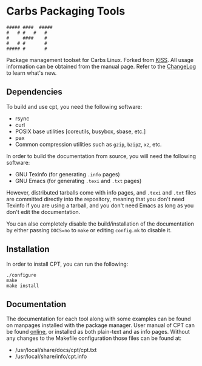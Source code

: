 Carbs Packaging Tools
=====================

    ##### ####  #####
    #   # #   #   #
    #     ####    #
    #   # #       #
    ##### #       #


Package management toolset for Carbs Linux. Forked from [KISS]. All usage
information can be obtained from the manual page. Refer to the [ChangeLog] to
learn what's new.


Dependencies
------------

To build and use cpt, you need the following software:

- rsync
- curl
- POSIX base utilities  [coreutils, busybox, sbase, etc.]
- pax
- Common compression utilities such as `gzip`, `bzip2`, `xz`, etc.


In order to build the documentation from source, you will need the following
software:

- GNU Texinfo (for generating `.info` pages)
- GNU Emacs   (for generating `.texi` and `.txt` pages)

However, distributed tarballs come with info pages, and `.texi` and `.txt` files
are committed directly into the repository, meaning that you don't need Texinfo
if you are using a tarball, and you don't need Emacs as long as you don't edit
the documentation.

You can also completely disable the build/installation of the documentation by
either passing `DOCS=no` to `make` or editing `config.mk` to disable it.


Installation
------------

In order to install CPT, you can run the following:

    ./configure
    make
    make install


Documentation
-------------

The documentation for each tool along with some examples can be found on
manpages installed with the package manager. User manual of CPT can be found
[online], or installed as both plain-text and as info pages. Without any
changes to the Makefile configuration those files can be found at:

- /usr/local/share/docs/cpt/cpt.txt
- /usr/local/share/info/cpt.info

[KISS]: https://github.com/kisslinux/kiss
[ChangeLog]: https://fossil.carbslinux.org/cpt/doc/trunk/CHANGELOG.md
[online]: https://carbslinux.org/docs/cpt
